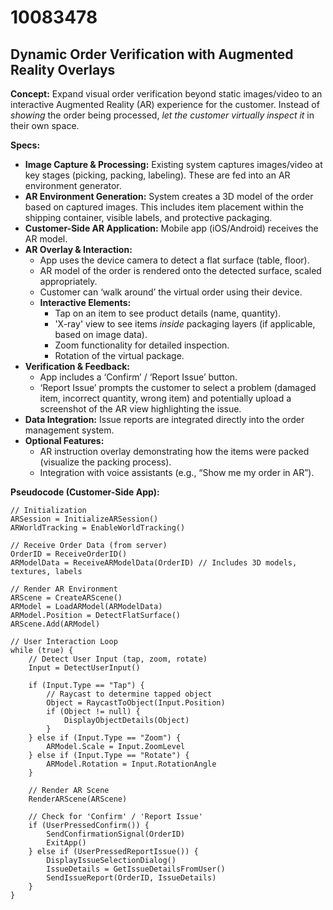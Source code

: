 # 10083478

## Dynamic Order Verification with Augmented Reality Overlays

**Concept:** Expand visual order verification beyond static images/video to an interactive Augmented Reality (AR) experience for the customer. Instead of *showing* the order being processed, *let the customer virtually inspect it* in their own space.

**Specs:**

*   **Image Capture & Processing:** Existing system captures images/video at key stages (picking, packing, labeling). These are fed into an AR environment generator.
*   **AR Environment Generation:** System creates a 3D model of the order based on captured images. This includes item placement within the shipping container, visible labels, and protective packaging.
*   **Customer-Side AR Application:** Mobile app (iOS/Android) receives the AR model.
*   **AR Overlay & Interaction:** 
    *   App uses the device camera to detect a flat surface (table, floor).
    *   AR model of the order is rendered onto the detected surface, scaled appropriately.
    *   Customer can ‘walk around’ the virtual order using their device.
    *   **Interactive Elements:**
        *   Tap on an item to see product details (name, quantity).
        *   'X-ray' view to see items *inside* packaging layers (if applicable, based on image data).
        *   Zoom functionality for detailed inspection.
        *   Rotation of the virtual package.
*   **Verification & Feedback:**
    *   App includes a ‘Confirm’ / ‘Report Issue’ button.
    *   ‘Report Issue’ prompts the customer to select a problem (damaged item, incorrect quantity, wrong item) and potentially upload a screenshot of the AR view highlighting the issue.
*   **Data Integration:** Issue reports are integrated directly into the order management system.
*   **Optional Features:**
    *   AR instruction overlay demonstrating how the items were packed (visualize the packing process).
    *   Integration with voice assistants (e.g., “Show me my order in AR”).

**Pseudocode (Customer-Side App):**

```
// Initialization
ARSession = InitializeARSession()
ARWorldTracking = EnableWorldTracking()

// Receive Order Data (from server)
OrderID = ReceiveOrderID()
ARModelData = ReceiveARModelData(OrderID) // Includes 3D models, textures, labels

// Render AR Environment
ARScene = CreateARScene()
ARModel = LoadARModel(ARModelData)
ARModel.Position = DetectFlatSurface()
ARScene.Add(ARModel)

// User Interaction Loop
while (true) {
    // Detect User Input (tap, zoom, rotate)
    Input = DetectUserInput()

    if (Input.Type == "Tap") {
        // Raycast to determine tapped object
        Object = RaycastToObject(Input.Position)
        if (Object != null) {
            DisplayObjectDetails(Object)
        }
    } else if (Input.Type == "Zoom") {
        ARModel.Scale = Input.ZoomLevel
    } else if (Input.Type == "Rotate") {
        ARModel.Rotation = Input.RotationAngle
    }

    // Render AR Scene
    RenderARScene(ARScene)

    // Check for 'Confirm' / 'Report Issue'
    if (UserPressedConfirm()) {
        SendConfirmationSignal(OrderID)
        ExitApp()
    } else if (UserPressedReportIssue()) {
        DisplayIssueSelectionDialog()
        IssueDetails = GetIssueDetailsFromUser()
        SendIssueReport(OrderID, IssueDetails)
    }
}
```